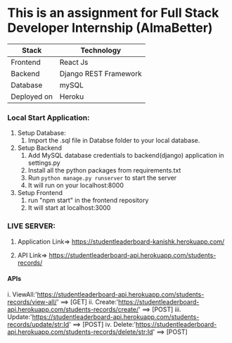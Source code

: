 # This is an assignment for Full Stack Developer Internship (AlmaBetter) #
Stack         |  Technology
------------- | -------------
Frontend      | React Js
Backend       | Django REST Framework
Database      | mySQL
Deployed on   | Heroku

### Local Start Application: ###
1. Setup Database:
	1. Import the .sql file in Databse folder to your local database.
2. Setup Backend
	1. Add MySQL database credentials to backend(django) application in settings.py
	2. Install all the python packages from requirements.txt
	3. Run `python manage.py runserver` to start the server
	4. It will run on your localhost:8000
3. Setup Frontend
	1. run "npm start" in the frontend repository
	2. It will start at localhost:3000

### LIVE SERVER: ###
1. Application Link=> https://studentleaderboard-kanishk.herokuapp.com/

2. API Link=> https://studentleaderboard-api.herokuapp.com/students-records/

#### APIs ####
i. ViewAll:'https://studentleaderboard-api.herokuapp.com/students-records/view-all/' ==> [GET]
ii. Create:'https://studentleaderboard-api.herokuapp.com/students-records/create/' ==> [POST]
iii. Update:'https://studentleaderboard-api.herokuapp.com/students-records/update/<str:Id>' ==> [POST]
iv. Delete:'https://studentleaderboard-api.herokuapp.com/students-records/delete/<str:Id>' ==> [POST] 
